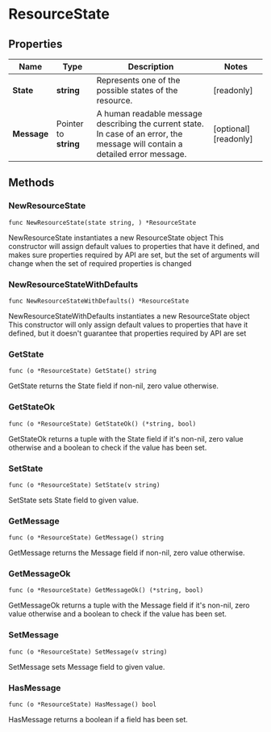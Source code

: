 # ResourceState

## Properties

|Name | Type | Description | Notes|
|------------ | ------------- | ------------- | -------------|
|**State** | **string** | Represents one of the possible states of the resource. | [readonly] |
|**Message** | Pointer to **string** | A human readable message describing the current state. In case of an error, the message will contain a detailed error message.  | [optional] [readonly] |

## Methods

### NewResourceState

`func NewResourceState(state string, ) *ResourceState`

NewResourceState instantiates a new ResourceState object
This constructor will assign default values to properties that have it defined,
and makes sure properties required by API are set, but the set of arguments
will change when the set of required properties is changed

### NewResourceStateWithDefaults

`func NewResourceStateWithDefaults() *ResourceState`

NewResourceStateWithDefaults instantiates a new ResourceState object
This constructor will only assign default values to properties that have it defined,
but it doesn't guarantee that properties required by API are set

### GetState

`func (o *ResourceState) GetState() string`

GetState returns the State field if non-nil, zero value otherwise.

### GetStateOk

`func (o *ResourceState) GetStateOk() (*string, bool)`

GetStateOk returns a tuple with the State field if it's non-nil, zero value otherwise
and a boolean to check if the value has been set.

### SetState

`func (o *ResourceState) SetState(v string)`

SetState sets State field to given value.


### GetMessage

`func (o *ResourceState) GetMessage() string`

GetMessage returns the Message field if non-nil, zero value otherwise.

### GetMessageOk

`func (o *ResourceState) GetMessageOk() (*string, bool)`

GetMessageOk returns a tuple with the Message field if it's non-nil, zero value otherwise
and a boolean to check if the value has been set.

### SetMessage

`func (o *ResourceState) SetMessage(v string)`

SetMessage sets Message field to given value.

### HasMessage

`func (o *ResourceState) HasMessage() bool`

HasMessage returns a boolean if a field has been set.


